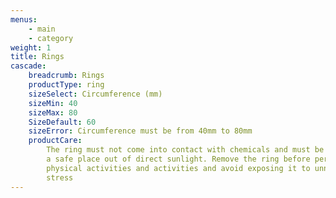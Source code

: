 ```yaml
---
menus:
    - main
    - category
weight: 1
title: Rings
cascade:
    breadcrumb: Rings
    productType: ring
    sizeSelect: Circumference (mm)
    sizeMin: 40
    sizeMax: 80
    SizeDefault: 60
    sizeError: Circumference must be from 40mm to 80mm
    productCare:
        The ring must not come into contact with chemicals and must be stored in
        a safe place out of direct sunlight. Remove the ring before performing
        physical activities and activities and avoid exposing it to unnecessary
        stress
---
```

